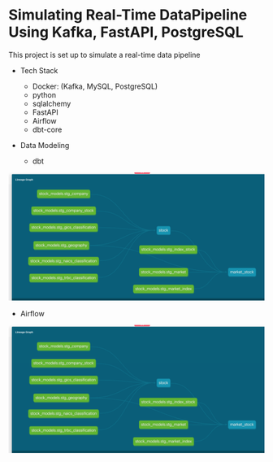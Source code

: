 # Simulating Real-Time DataPipeline Using Kafka, FastAPI, PostgreSQL

This project is set up to simulate a real-time data pipeline

- Tech Stack 
    - Docker: (Kafka, MySQL, PostgreSQL)
    - python
    - sqlalchemy 
    - FastAPI
    - Airflow
    - dbt-core

- Data Modeling
    - dbt
<img src="https://github.com/Sophiat-O/DataPipeline/blob/main/dbt_img.png"/>

- Airflow
<img src="https://github.com/Sophiat-O/DataPipeline/blob/main/dbt_img.png"/>


